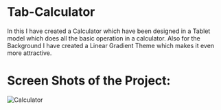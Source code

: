 # Tab-Calculator
In this I have created a Calculator which have been designed in a Tablet model which does all the basic operation in a calculator.
Also for the Background I have created a Linear Gradient Theme which makes it even more attractive.

# Screen Shots of the Project:

![Calculator](https://github.com/HarishKalliyan/Tab-Calculator/assets/90775945/06db1737-5ce1-41ac-9602-8e7ce0a8c7d6)

